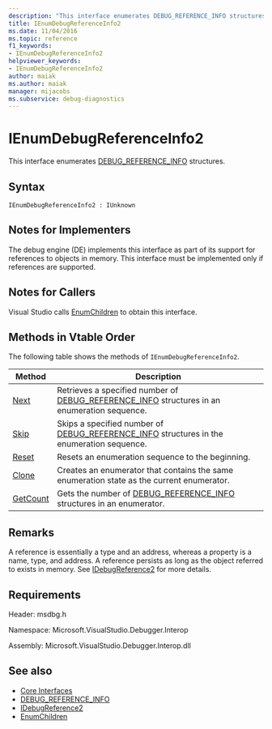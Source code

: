 ```yaml
---
description: "This interface enumerates DEBUG_REFERENCE_INFO structures."
title: IEnumDebugReferenceInfo2
ms.date: 11/04/2016
ms.topic: reference
f1_keywords:
- IEnumDebugReferenceInfo2
helpviewer_keywords:
- IEnumDebugReferenceInfo2
author: maiak
ms.author: maiak
manager: mijacobs
ms.subservice: debug-diagnostics
---
```

# IEnumDebugReferenceInfo2

This interface enumerates [DEBUG_REFERENCE_INFO](../../../extensibility/debugger/reference/debug-reference-info.md) structures.

## Syntax

```
IEnumDebugReferenceInfo2 : IUnknown
```

## Notes for Implementers
 The debug engine (DE) implements this interface as part of its support for references to objects in memory. This interface must be implemented only if references are supported.

## Notes for Callers
 Visual Studio calls [EnumChildren](../../../extensibility/debugger/reference/idebugreference2-enumchildren.md) to obtain this interface.

## Methods in Vtable Order
 The following table shows the methods of `IEnumDebugReferenceInfo2`.

|Method|Description|
|------------|-----------------|
|[Next](../../../extensibility/debugger/reference/ienumdebugreferenceinfo2-next.md)|Retrieves a specified number of [DEBUG_REFERENCE_INFO](../../../extensibility/debugger/reference/debug-reference-info.md) structures in an enumeration sequence.|
|[Skip](../../../extensibility/debugger/reference/ienumdebugreferenceinfo2-skip.md)|Skips a specified number of [DEBUG_REFERENCE_INFO](../../../extensibility/debugger/reference/debug-reference-info.md) structures in the enumeration sequence.|
|[Reset](../../../extensibility/debugger/reference/ienumdebugreferenceinfo2-reset.md)|Resets an enumeration sequence to the beginning.|
|[Clone](../../../extensibility/debugger/reference/ienumdebugreferenceinfo2-clone.md)|Creates an enumerator that contains the same enumeration state as the current enumerator.|
|[GetCount](../../../extensibility/debugger/reference/ienumdebugreferenceinfo2-getcount.md)|Gets the number of [DEBUG_REFERENCE_INFO](../../../extensibility/debugger/reference/debug-reference-info.md) structures in an enumerator.|

## Remarks
 A reference is essentially a type and an address, whereas a property is a name, type, and address. A reference persists as long as the object referred to exists in memory. See [IDebugReference2](../../../extensibility/debugger/reference/idebugreference2.md) for more details.

## Requirements
 Header: msdbg.h

 Namespace: Microsoft.VisualStudio.Debugger.Interop

 Assembly: Microsoft.VisualStudio.Debugger.Interop.dll

## See also
- [Core Interfaces](../../../extensibility/debugger/reference/core-interfaces.md)
- [DEBUG_REFERENCE_INFO](../../../extensibility/debugger/reference/debug-reference-info.md)
- [IDebugReference2](../../../extensibility/debugger/reference/idebugreference2.md)
- [EnumChildren](../../../extensibility/debugger/reference/idebugreference2-enumchildren.md)
